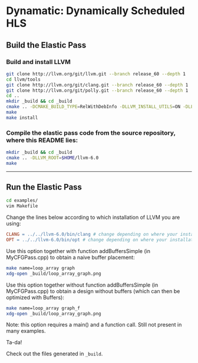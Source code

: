 # Dynamatic: Dynamically Scheduled HLS

## Build the Elastic Pass

### Build and install LLVM 

```bash
git clone http://llvm.org/git/llvm.git --branch release_60 --depth 1
cd llvm/tools
git clone http://llvm.org/git/clang.git --branch release_60 --depth 1
git clone http://llvm.org/git/polly.git --branch release_60 --depth 1
cd ..
mkdir _build && cd _build
cmake .. -DCMAKE_BUILD_TYPE=RelWithDebInfo -DLLVM_INSTALL_UTILS=ON -DLLVM_TARGETS_TO_BUILD="X86" -DCMAKE_INSTALL_PREFIX=$HOME/llvm-6.0
make
make install
```

### Compile the elastic pass code from the source repository, where this README lies:

```bash
mkdir _build && cd _build
cmake .. -DLLVM_ROOT=$HOME/llvm-6.0
make
```

--------------------------------------------------------------

## Run the Elastic Pass

```bash
cd examples/
vim Makefile
```

Change the lines below according to which installation of LLVM you are using:
```makefile
CLANG = ../../llvm-6.0/bin/clang # change depending on where your installation of clang is
OPT = ../../llvm-6.0/bin/opt # change depending on where your installation of opt is
```

Use this option together with function addBuffersSimple (in MyCFGPass.cpp) to obtain a naive buffer placement:
```bash
make name=loop_array graph
xdg-open _build/loop_array_graph.png
```

Use this option together without function addBuffersSimple (in MyCFGPass.cpp) to obtain a design without buffers (which can then be optimized with Buffers):
```bash
make name=loop_array graph_f
xdg-open _build/loop_array_graph.png
```
Note: this option requires a main() and a function call. Still not present in many examples.

Ta-da!

Check out the files generated in `_build`.
